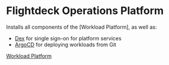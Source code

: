 # Flightdeck Operations Platform

Installs all components of the [Workload Platform], as well as:

* [Dex](../dex) for single sign-on for platform services
* [ArgoCD](../argocd) for deploying workloads from Git

[Workload Platform](../workload-platform)
